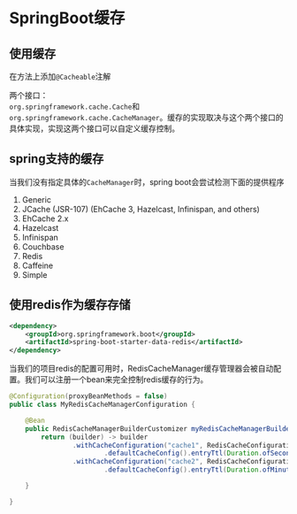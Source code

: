 # SpringBoot缓存
## 使用缓存
在方法上添加`@Cacheable`注解

两个接口：  
`org.springframework.cache.Cache`和`org.springframework.cache.CacheManager`。缓存的实现取决与这个两个接口的具体实现，实现这两个接口可以自定义缓存控制。

## spring支持的缓存
当我们没有指定具体的`CacheManager`时，spring boot会尝试检测下面的提供程序
1. Generic
2. JCache (JSR-107) (EhCache 3, Hazelcast, Infinispan, and others)
3. EhCache 2.x
4. Hazelcast
5. Infinispan
6. Couchbase
7. Redis
8. Caffeine
9. Simple

## 使用redis作为缓存存储
```xml
<dependency>
    <groupId>org.springframework.boot</groupId>
    <artifactId>spring-boot-starter-data-redis</artifactId>
</dependency>
```
当我们的项目redis的配置可用时，RedisCacheManager缓存管理器会被自动配置。我们可以注册一个bean来完全控制redis缓存的行为。
```java
@Configuration(proxyBeanMethods = false)
public class MyRedisCacheManagerConfiguration {

    @Bean
    public RedisCacheManagerBuilderCustomizer myRedisCacheManagerBuilderCustomizer() {
        return (builder) -> builder
                .withCacheConfiguration("cache1", RedisCacheConfiguration
                        .defaultCacheConfig().entryTtl(Duration.ofSeconds(10)))
                .withCacheConfiguration("cache2", RedisCacheConfiguration
                        .defaultCacheConfig().entryTtl(Duration.ofMinutes(1)));

    }

}
```
